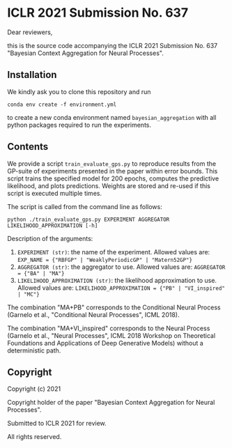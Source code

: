 # ICLR 2021 Submission No. 637
Dear reviewers,

this is the source code accompanying the ICLR 2021 Submission No. 637 "Bayesian Context Aggregation for Neural Processes".

## Installation
We kindly ask you to clone this repository and run

`conda env create -f environment.yml`

to create a new conda environment named `bayesian_aggregation` with all python packages required to run the experiments.

## Contents
We provide a script `train_evaluate_gps.py` to reproduce results from the GP-suite of experiments presented in the paper within error bounds.
This script trains the specified model for 200 epochs, computes the predictive likelihood, and plots predictions.
Weights are stored and re-used if this script is executed multiple times.

The script is called from the command line as follows:

`python ./train_evaluate_gps.py EXPERIMENT AGGREGATOR LIKELIHOOD_APPROXIMATION [-h]`

Description of the arguments:
1. `EXPERIMENT (str)`: the name of the experiment. Allowed values are:
`EXP_NAME = {"RBFGP" | "WeaklyPeriodicGP" | "Matern52GP"}`
2. `AGGREGATOR (str)`: the aggregator to use. Allowed values are:
`AGGREGATOR = {"BA" | "MA"}`
3. `LIKELIHOOD_APPROXIMATION (str)`: the likelihood approximation to use. Allowed values are:
`LIKELIHOOD_APPROXIMATION = {"PB" | "VI_inspired" | "MC"}`

The combination "MA+PB" corresponds to the Conditional Neural Process (Garnelo et al., "Conditional Neural Processes", ICML 2018).

The combination "MA+VI_inspired" corresponds to the Neural Process (Garnelo et al., "Neural Processes", ICML 2018 Workshop on Theoretical Foundations and Applications of Deep Generative Models) without
a deterministic path.


## Copyright
Copyright (c) 2021

Copyright holder of the paper "Bayesian Context Aggregation for Neural Processes".

Submitted to ICLR 2021 for review.

All rights reserved.
